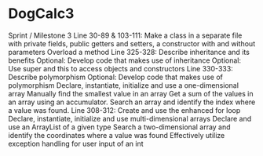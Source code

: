 # DogCalc3
Sprint / Milestone 3
Line 30-89 & 103-111: Make a class in a separate file with private fields, public getters and setters, a constructor with and without parameters
Overload a method
Line 325-328: Describe inheritance and its benefits
Optional: Develop code that makes use of inheritance
Optional: Use super and this to access objects and constructors
Line 330-333: Describe polymorphism
Optional: Develop code that makes use of polymorphism
Declare, instantiate, initialize and use a one-dimensional array
Manually find the smallest value in an array
Get a sum of the values in an array using an accumulator.
Search an array and identify the index where a value was found.
Line 308-312: Create and use the enhanced for loop
Declare, instantiate, initialize and use multi-dimensional arrays
Declare and use an ArrayList of a given type
Search a two-dimensional array and identify the coordinates where a value was found
Effectively utilize exception handling for user input of an int
